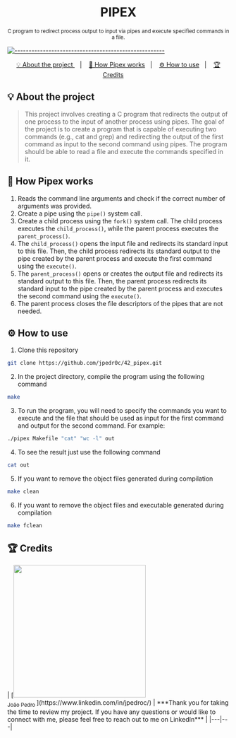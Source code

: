 <h1 align=center>
  <strong> PIPEX </strong>
</h1>

<p align="center">
  <sub> C program to redirect process output to input via pipes and execute specified commands in a file.
  <sub>
</p>


[![-----------------------------------------------------](https://raw.githubusercontent.com/andreasbm/readme/master/assets/lines/colored.png)](#table-of-contents)

<p align="center">
  <a href="#About"> 💡 About the project </a>&nbsp;&nbsp;&nbsp;|&nbsp;&nbsp;&nbsp;
  <a href="#HowWork"> 📝 How Pipex works</a>&nbsp;&nbsp;&nbsp;|&nbsp;&nbsp;&nbsp;
  <a href="#HowUse"> ⚙️ How to use</a>&nbsp;&nbsp;&nbsp;|&nbsp;&nbsp;&nbsp;
  <a href="#Credits"> 🏆 Credits</a>&nbsp;&nbsp;&nbsp;&nbsp;&nbsp;&nbsp;
</p>

<a id="About"></a>
## 💡 About the project
> This project involves creating a C program that redirects the output of one process to the input of another process using pipes. The goal of the project is to create a program that is capable of executing two commands (e.g., cat and grep) and redirecting the output of the first command as input to the second command using pipes. The program should be able to read a file and execute the commands specified in it.

<a id="HowWork"></a>
## 📝 How Pipex works

1. Reads the command line arguments and check if the correct number of arguments was provided.
2. Create a pipe using the `pipe()` system call.
3. Create a child process using the `fork()` system call. The child process executes the `child_process()`, while the parent process executes the `parent_process()`.
4. The `child_process()` opens the input file and redirects its standard input to this file. Then, the child process redirects its standard output to the pipe created by the parent process and execute the first command using the `execute()`.
5. The `parent_process()` opens or creates the output file and redirects its standard output to this file. Then, the parent process redirects its standard input to the pipe created by the parent process and executes the second command using the `execute()`.
6. The parent process closes the file descriptors of the pipes that are not needed.

<a id="HowUse"></a>
## ⚙️ How to use

1. Clone this repository
```sh
git clone https://github.com/jpedr0c/42_pipex.git
```
2. In the project directory, compile the program using the following command
```sh
make
```
3. To run the program, you will need to specify the commands you want to execute and the file that should be used as input for the first command and output for the second command. For example:
```sh
./pipex Makefile "cat" "wc -l" out
```
4. To see the result just use the following command
```sh
cat out
```
5. If you want to remove the object files generated during compilation
```sh
make clean
```
6. If you want to remove the object files and executable generated during compilation
```sh
make fclean
```

<a id="Credits"></a>
## 🏆 Credits
<div > 
| [<img src="https://avatars.githubusercontent.com/u/78514252?v=4.png" width=300><br><sub> João Pedro </sub>](https://www.linkedin.com/in/jpedroc/) | ***Thank you for taking the time to review my project. If you have any questions or would like to connect with me, please feel free to reach out to me on LinkedIn*** | 
|---|---|
</div>